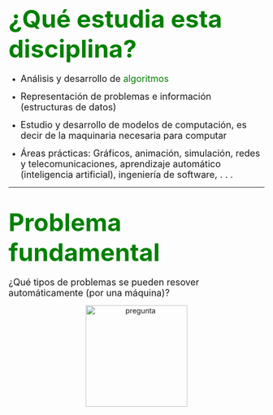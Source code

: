 # <span style="color:green"> <font size = 10 > ¿Qué estudia esta disciplina? </font> </span>

* <font size = 4 > Análisis y desarrollo de <span style="color:green"> algoritmos</span> </font>

* <font size = 4 > Representación de problemas e información (estructuras de datos) </font>

* <font size = 4 > Estudio y desarrollo de modelos de computación, es decir de la maquinaria necesaria para computar </font>

* <font size = 4 > Áreas prácticas: Gráficos, animación, simulación, redes y telecomunicaciones, aprendizaje automático (inteligencia artificial), ingeniería de software, . . . </font>


* * *

# <span style="color:green"> <font size = 10 > Problema fundamental </font> </span>

 <font size = 4 > ¿Qué tipos de problemas se pueden resover automáticamente (por una máquina)?  </font>


<center>
<img src="/img/pregunta.jpg" alt="pregunta" style="height: 200px; width:200px;"/>
</center>

